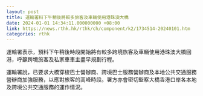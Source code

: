```yaml
---
layout: post
title: 運輸署料下午稍後將較多旅客及車輛使用港珠澳大橋
date: 2024-01-01 14:34:11.000000000 +08:00
link: https://news.rthk.hk/rthk/ch/component/k2/1734514-20240101.htm
categories: rthk
---
```


運輸署表示，預料下午稍後時段開始將有較多跨境旅客及車輛使用港珠澳大橋回港，呼籲跨境旅客及私家車車主盡早規劃行程。

運輸署說，已要求大橋穿梭巴士營辦商、跨境巴士服務營辦商及本地公共交通服務營辦商加強服務，以應對旅客的高峰時段。署方亦會密切監察大橋香港口岸各本地及跨境公共交通服務的運作情況。
